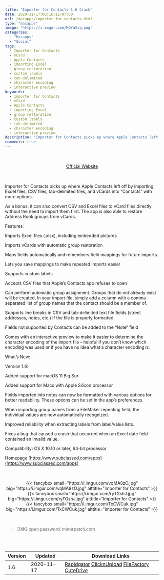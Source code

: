 ```yaml
---
title: "Importer for Contacts 1.6 Crack"
date: 2020-11-17T00:16:11-07:00
url: /macapps/importer-for-contacts.html
type: "macapps"
image: "https://i.imgur.com/MQYa5sq.png"
categories:
  - "Macapps"
  - "Social"
tags:
  - Importer for Contacts
  - vCard
  - Apple Contacts
  - importing Excel
  - group restoration
  - custom labels
  - tab-delimited
  - character encoding
  - interactive preview
keywords:
  - Importer for Contacts
  - vCard
  - Apple Contacts
  - importing Excel
  - group restoration
  - custom labels
  - tab-delimited
  - character encoding
  - interactive preview
description: "Importer for Contacts picks up where Apple Contacts left off by importing Excel files, CSV files, tab-delimited files, and vCards into “Contacts” with more options"
comments: true
---
```


<br/>
<br/>
<center>
<a href="https://www.subclassed.com/apps" target="blank"><div class="border border-blue-500 rounded-lg transition duration-500 
    ease-in-out w-48 text-lg text-blue-500 text-center hover:bg-blue-500 hover:text-white">
  Official Website 
</div></a>
</center>
<br/>
<br/>

Importer for Contacts picks up where Apple Contacts left off by importing Excel files, CSV files, tab-delimited files, and vCards into “Contacts” with more options.

As a bonus, it can also convert CSV and Excel files to vCard files directly without the need to import them first. The app is also able to restore Address Book groups from vCards.

Features:

Imports Excel files (.xlsx), including embedded pictures

Imports vCards with automatic group restoration

Maps fields automatically and remembers field mappings for future imports.

Lets you save mappings to make repeated imports easier

Supports custom labels

Accepts CSV files that Apple’s Contacts app refuses to open

Can perform automatic group assignment. Groups that do not already exist will be created. In your import file, simply add a column with a comma-separated list of group names that the contact should be a member of.

Supports line breaks in CSV and tab-delimited text file fields (street addresses, notes, etc.) if the file is properly formatted

Fields not supported by Contacts can be added to the “Note” field

Comes with an interactive preview to make it easier to determine the character encoding of the import file – helpful if you don’t know which encoding was used or if you have no idea what a character encoding is.

What’s New:

Version 1.6:

Added support for macOS 11 Big Sur

Added support for Macs with Apple Silicon processor

Fields imported into notes can now be formatted with various options for better readability. These options can be set in the app’s preferences.

When importing group names from a FileMaker repeating field, the individual values are now automatically recognized.

Improved reliability when extracting labels from label/value lists.

Fixes a bug that caused a crash that occurred when an Excel date field contained an invalid value.


Compatibility: OS X 10.10 or later, 64-bit processor

Homepage [https://www.subclassed.com/apps](https://www.subclassed.com/apps)

<script async src="https://pagead2.googlesyndication.com/pagead/js/adsbygoogle.js"></script>
<ins class="adsbygoogle"
     style="display:block; text-align:center;"
     data-ad-layout="in-article"
     data-ad-format="fluid"
     data-ad-client="ca-pub-8746275014476192"
     data-ad-slot="5144997159"></ins>
<script>
     (adsbygoogle = window.adsbygoogle || []).push({});
</script>
<br/>
<br/>


<center>
<div class="w-full grid grid-cols-3 flex gap-2">
{{< fancybox small="https://i.imgur.com/vqMA8zO.jpg" big="https://i.imgur.com/vqMA8zO.jpg" alttitle="Importer for Contacts" >}}
{{< fancybox small="https://i.imgur.com/ryTGshJ.jpg" big="https://i.imgur.com/ryTGshJ.jpg" alttitle="Importer for Contacts" >}}
{{< fancybox small="https://i.imgur.com/TxCWCuk.jpg" big="https://i.imgur.com/TxCWCuk.jpg" alttitle="Importer for Contacts" >}}
</div>
</center>

<br/>
<br/>


> DMG open password: minorpatch.com

<br/>
<br/>
<div id="history_version" class="history_version">

| Version | Updated | Download Links |
| ---- | ---- | ---- |
| 1.6 | 2020-11-17 | [Rapidgator](https://ouo.io/M0s9Hp)   [ClicknUpload](https://ouo.io/lEGcLd)   [FileFactory](https://ouo.io/pgmX2i)   [CuteDrive](https://ouo.io/oUInjC) |

</div>
